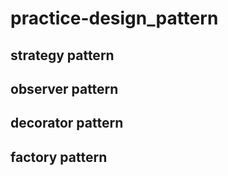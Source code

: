 # practice-design_pattern

## strategy pattern

## observer pattern

## decorator pattern

## factory pattern
